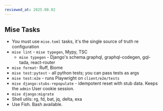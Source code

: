 ```yaml
---
reviewed_at: 2025.08.02
---
```


## Mise Tasks

- You must use `mise.toml` tasks, it's the single source of truth re configuration
- `mise lint` - `mise typegen`, Mypy, TSC
  - `mise typegen` - Django's schema.graphql, graphql-codegen, gql-tada, react-router
- `mise format`- Ruff, Biome
- `mise test:pytest` - all python tests; you can pass tests as args
- `mise test:e2e` - runs Playwright on `client/e2e/tests`
- `mise django:stubs-repopulate` - idempotent reset with stub data. Keeps the `admin` User cookie session.
- `mise django:migrate`
- Shell utils: rg, fd, bat, jq, delta, exa
- Use Fish. Bash available.
